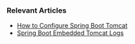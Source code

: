 ### Relevant Articles

- [How to Configure Spring Boot Tomcat](https://www.baeldung.com/spring-boot-configure-tomcat)
- [Spring Boot Embedded Tomcat Logs](https://www.baeldung.com/spring-boot-embedded-tomcat-logs)

